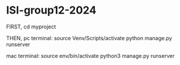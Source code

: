 # ISI-group12-2024
FIRST,
cd myproject

THEN,
pc terminal:
source Venv/Scripts/activate
python manage.py runserver

mac terminal:
source env/bin/activate
python3 manage.py runserver
